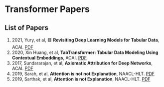 # Transformer Papers
## List of Papers
1. 2021, Yury, et al,  🟥 **Revisiting Deep Learning Models for Tabular Data**, ACAI. <a href="PD_Papers/Transformer-PD/Transformer
/2021_Yorish et al_NeuroIPS_Revisiting Deep Learning Models for Tabular Data.pdf">PDF</a>
2. 2020, Xin Huang, et al, **TabTransformer: Tabular Data Modeling Using Contextual Embeddings**, ACAI. <a href="PD_Papers/Transformer-PD/Transformer
/2020_arXiv_TabTransformer_Tabular_Data_Modeling_Using_Context.pdf">PDF</a>
3. 2017, Sundararajan, et al, **Axiomatic Attribution for Deep Networks**, ACAI. <a href="PD_Papers/Transformer-PD/Transformer
/2017_Sundararajan_ICML_Axiomatic Attribution for Deep Networks.pdf">PDF</a>
4. 2019, Sarah, et al, **Attention is not not Explanation**, NAACL-HLT. <a href="PD_Papers/Transformer-PD/Transformer
/2019_Sarah_EMNLP_Attention is not not Explanation.pdf">PDF</a>
5. 2019, Sarthak, et al, **Attention is not Explanation**, NAACL-HLT. <a href="PD_Papers/Transformer-PD/Transformer
/2019_Sarthak_NAACL-HLT_Attention is not Explanation.pdf">PDF</a>



